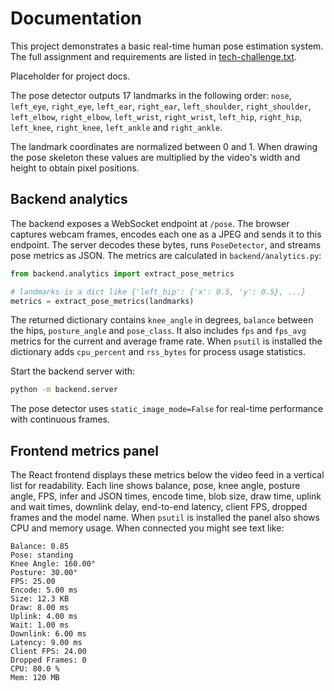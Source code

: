 # Documentation

This project demonstrates a basic real-time human pose estimation system. The
full assignment and requirements are listed in
[tech-challenge.txt](tech-challenge.txt).

Placeholder for project docs.

The pose detector outputs 17 landmarks in the following order:
``nose``, ``left_eye``, ``right_eye``, ``left_ear``, ``right_ear``,
``left_shoulder``, ``right_shoulder``, ``left_elbow``, ``right_elbow``,
``left_wrist``, ``right_wrist``, ``left_hip``, ``right_hip``, ``left_knee``,
``right_knee``, ``left_ankle`` and ``right_ankle``.

The landmark coordinates are normalized between 0 and 1. When drawing the
pose skeleton these values are multiplied by the video's width and height to
obtain pixel positions.

## Backend analytics

The backend exposes a WebSocket endpoint at `/pose`. The browser captures
webcam frames, encodes each one as a JPEG and sends it to this endpoint. The
server decodes these bytes, runs `PoseDetector`, and streams pose metrics as
JSON. The metrics are calculated in `backend/analytics.py`:

```python
from backend.analytics import extract_pose_metrics

# landmarks is a dict like {'left_hip': {'x': 0.5, 'y': 0.5}, ...}
metrics = extract_pose_metrics(landmarks)
```

The returned dictionary contains ``knee_angle`` in degrees,
``balance`` between the hips, ``posture_angle`` and ``pose_class``.
It also includes ``fps`` and ``fps_avg`` metrics for the current and average
frame rate. When ``psutil`` is installed the dictionary adds ``cpu_percent`` and
``rss_bytes`` for process usage statistics.

Start the backend server with:

```bash
python -m backend.server
```

The pose detector uses `static_image_mode=False` for real-time
performance with continuous frames.

## Frontend metrics panel

The React frontend displays these metrics below the video feed in a vertical
list for readability. Each line shows balance, pose, knee angle, posture angle,
FPS, infer and JSON times, encode time, blob size, draw time, uplink and wait
times, downlink delay, end-to-end latency, client FPS, dropped frames and the
model name. When `psutil` is installed the panel also shows CPU and memory
usage. When connected you might see text like:

```text
Balance: 0.85
Pose: standing
Knee Angle: 160.00°
Posture: 30.00°
FPS: 25.00
Encode: 5.00 ms
Size: 12.3 KB
Draw: 8.00 ms
Uplink: 4.00 ms
Wait: 1.00 ms
Downlink: 6.00 ms
Latency: 9.00 ms
Client FPS: 24.00
Dropped Frames: 0
CPU: 80.0 %
Mem: 120 MB
```
